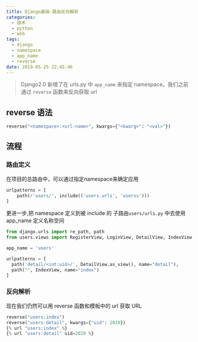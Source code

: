```yaml
---
title: Django基础-路由反向解析
categories:
  - 技术
  - python
  - web
tags:
  - django
  - namespace
  - app_name
  - reverse
date: 2019-05-25 22:45:46
---
```

> Django2.0 新增了在 urls.py 中 `app_name` 来指定 namespace。我们之前通过 `reverse` 函数来反向获取 url

## reverse 语法

```python
reverse("<namespace>:<url-name>", kwargs={"<kwarg>": "<val>"})
```

## 流程

### 路由定义

在项目的总路由中，可以通过指定namespace来确定应用

```python
urlpatterns = [
    path(r'users/', include(('users.urls', 'userss')))
]
```

更进一步,把 namespace 定义到被 include 的  子路由`users/urls.py` 中去使用 app_name 定义名称空间

```python
from django.urls import re_path, path
from users.views import RegisterView, LoginView, DetailView, IndexView

app_name = 'users'

urlpatterns = [
  path('detail/<int:uid>/', DetailView.as_view(), name="detail"),
  path("", IndexView, name="index")
]
```

### 反向解析

现在我们仍然可以用 reverse 函数和模板中的 url 获取 URL

```python
reverse("users:index")
reverse("users:detail", kwargs={"uid": 2020})
{% url "users:index" %}
{% url "users:detail" uid=2020 %}
```

